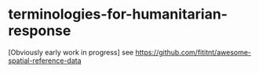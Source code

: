 # terminologies-for-humanitarian-response
 [Obviously early work in progress] see https://github.com/fititnt/awesome-spatial-reference-data


<!--
- Country Country-specific CODs (instead of FODs) labeled on Wikipedia around 2018
  - https://en.wikipedia.org/w/index.php?title=Common_Operational_Datasets&type=revision&diff=850537442&oldid=816439628
-->
